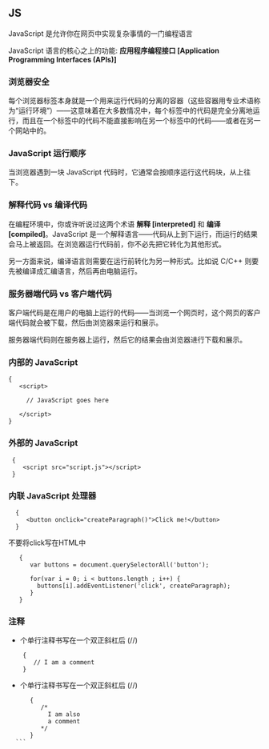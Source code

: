 ## JS

 JavaScript 是允许你在网页中实现复杂事情的一门编程语言

 JavaScript 语言的核心之上的功能: **应用程序编程接口 [Application Programming Interfaces (APIs)]**

 ### 浏览器安全
 
 每个浏览器标签本身就是一个用来运行代码的分离的容器（这些容器用专业术语称为“运行环境”）——这意味着在大多数情况中，每个标签中的代码是完全分离地运行，而且在一个标签中的代码不能直接影响在另一个标签中的代码——或者在另一个网站中的。
 
 ### JavaScript 运行顺序
 
 当浏览器遇到一块 JavaScript 代码时，它通常会按顺序运行这代码块，从上往下。
 
 ### 解释代码 vs 编译代码
 
 在编程环境中，你或许听说过这两个术语 **解释 [interpreted]** 和 **编译 [compiled]**。JavaScript 是一个解释语言——代码从上到下运行，而运行的结果会马上被返回。在浏览器运行代码前，你不必先把它转化为其他形式。
 
 另一方面来说，编译语言则需要在运行前转化为另一种形式。比如说 C/C++ 则要先被编译成汇编语言，然后再由电脑运行。
 
 ### 服务器端代码 vs 客户端代码
 
 客户端代码是在用户的电脑上运行的代码——当浏览一个网页时，这个网页的客户端代码就会被下载，然后由浏览器来运行和展示。
 
 服务器端代码则在服务器上运行，然后它的结果会由浏览器进行下载和展示。
 
 ### 内部的 JavaScript
 
 ```
 {
    <script>
    
      // JavaScript goes here
    
    </script>
 }
 ```
 
 ### 外部的 JavaScript
 
 ```
  {
     <script src="script.js"></script>
  }
  ```
 
 ### 内联 JavaScript 处理器
 
 ```
   {
      <button onclick="createParagraph()">Click me!</button>
   }
 ```
 不要将click写在HTML中
 
 ```
    {
       var buttons = document.querySelectorAll('button');
       
       for(var i = 0; i < buttons.length ; i++) {
         buttons[i].addEventListener('click', createParagraph);
       }
    }
  ```
  
  ### 注释
  
  * 个单行注释书写在一个双正斜杠后 (//)
  
  ```
      {
         // I am a comment
      }
  ```
  
  * 个单行注释书写在一个双正斜杠后 (//)
  
  ```
        {
           /*
             I am also
             a comment
           */
        }
    ```
  